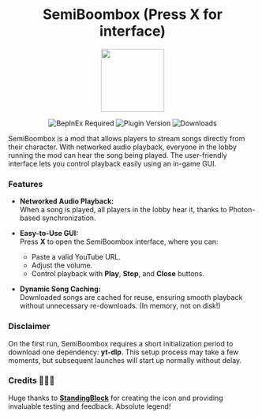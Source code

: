 <h1 align="center">SemiBoombox (Press X for interface)</h1>

<p align="center">
  <img src="https://github.com/survivalq/SemiBoombox/blob/main/Assets/icon.png" width="128" height="128">
</p>

<p align="center">
  <img src="https://img.shields.io/badge/BepInEx-Required-blue" alt="BepInEx Required">
  <img src="https://img.shields.io/badge/Plugin-Version_1.1.0-brightgreen" alt="Plugin Version">
  <img src="https://img.shields.io/thunderstore/dt/Flopper/SemiBoombox" alt="Downloads">
</p>

SemiBoombox is a mod that allows players to stream songs directly from their character. With networked audio playback, everyone in the lobby running the mod can hear the song being played. The user-friendly interface lets you control playback easily using an in-game GUI.

### Features
- **Networked Audio Playback:**  
  When a song is played, all players in the lobby hear it, thanks to Photon-based synchronization.
  
- **Easy-to-Use GUI:**  
  Press **X** to open the SemiBoombox interface, where you can:
  - Paste a valid YouTube URL.
  - Adjust the volume.
  - Control playback with **Play**, **Stop**, and **Close** buttons.
  
- **Dynamic Song Caching:**  
  Downloaded songs are cached for reuse, ensuring smooth playback without unnecessary re-downloads. (In memory, not on disk!)

### Disclaimer
On the first run, SemiBoombox requires a short initialization period to download one dependency: **yt-dlp**. This setup process may take a few moments, but subsequent launches will start up normally without delay.

### Credits 🐐🐐🐐
Huge thanks to **[StandingBlock](https://github.com/StandingBlock)** for creating the icon and providing invaluable testing and feedback. Absolute legend!